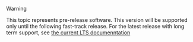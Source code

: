 > [!WARNING]
> This topic represents pre-release software. This version will be supported
> only until the following fast-track release. For the latest release with
> long term support, see [the current LTS documenntation](/)
